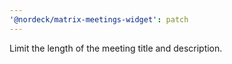 ```yaml
---
'@nordeck/matrix-meetings-widget': patch
---
```


Limit the length of the meeting title and description.
